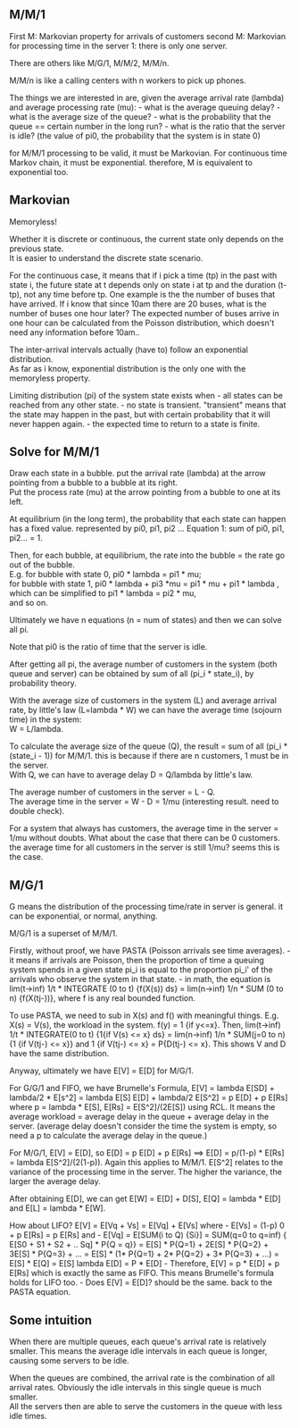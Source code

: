 M/M/1
-------------------------

First M: Markovian property for arrivals of customers
second M: Markovian for processing time in the server
1: there is only one server.

There are others like M/G/1, M/M/2, M/M/n.

M/M/n is like a calling centers with n workers to pick up phones.


The things we are interested in are, given the average arrival rate (lambda) and average processing rate (mu):
	- what is the average queuing delay?
	- what is the average size of the queue?
	- what is the probability that the queue == certain number in the long run?
	- what is the ratio that the server is idle? (the value of pi0, the probability that the system is in state 0)

for M/M/1 processing to be valid, it must be Markovian. 
For continuous time Markov chain, it must be exponential. therefore, M is equivalent to exponential too.

Markovian
----------------------

Memoryless!

Whether it is discrete or continuous, the current state only depends on the previous state.  
It is easier to understand the discrete state scenario.  

For the continuous case, it means that if i pick a time (tp) in the past with state i, the future state at t depends only on state i at tp and the duration (t-tp), not any time before tp.
One example is the the number of buses that have arrived. 
If i know that since 10am there are 20 buses, what is the number of buses one hour later? 
The expected number of buses arrive in one hour can be calculated from the Poisson distribution, which doesn't need any information before 10am..  

The inter-arrival intervals actually (have to) follow an exponential distribution.  
As far as i know, exponential distribution is the only one with the memoryless property.

Limiting distribution (pi) of the system state exists when
	- all states can be reached from any other state. 
	- no state is transient. "transient" means that the state may happen in the past, but with certain probability that it will never happen again. 
	- the expected time to return to a state is finite.


Solve for M/M/1
-------------------------

Draw each state in a bubble. put the arrival rate (lambda) at the arrow pointing from a bubble to a bubble at its right.  
Put the process rate (mu) at the arrow pointing from a bubble to one at its left.

At equilibrium (in the long term), the probability that each state can happen has a fixed value. represented by pi0, pi1, pi2 ...
Equation 1: sum of pi0, pi1, pi2... = 1.

Then, for each bubble, at equilibrium, the rate into the bubble = the rate go out of the bubble.  
E.g. for bubble with state 0, pi0 * lambda = pi1 * mu;  
for bubble with state 1, pi0 * lambda + pi3 *mu = pi1 * mu + pi1 * lambda , which can be simplified to pi1 * lambda = pi2 * mu,  
and so on.

Ultimately we have n equations (n = num of states) and then we can solve all pi. 

Note that pi0 is the ratio of time that the server is idle.

After getting all pi, the average number of customers in the system (both queue and server) can be obtained by sum of all (pi_i * state_i), by probability theory.

With the average size of customers in the system (L) and average arrival rate, by little's law (L=lambda * W) we can have the average time (sojourn time) in the system:  
W = L/lambda.

To calculate the average size of the queue (Q), the result = sum of all (pi_i * (state_i - 1)) for M/M/1. this is because if there are n customers, 1 must be in the server.  
With Q, we can have to average delay D = Q/lambda by little's law.

The average number of customers in the server = L - Q.  
The average time in the server = W - D = 1/mu (interesting result. need to double check).

For a system that always has customers, the average time in the server = 1/mu without doubts. 
What about the case that there can be 0 customers. the average time for all customers in the server is still 1/mu? seems this is the case. 


M/G/1
----------------
G means the distribution of the processing time/rate in server is general. it can be exponential, or normal, anything.

M/G/1 is a superset of M/M/1.

Firstly, without proof, we have PASTA (Poisson arrivals see time averages).
	- it means if arrivals are Poisson, then the proportion of time a queuing system spends in a given state pi_i is equal to the proportion pi_i' of the arrivals who observe the system in that state.
	- in math, the equation is lim(t->inf) 1/t * INTEGRATE (0 to t) {f(X(s)) ds} = lim(n->inf) 1/n * SUM (0 to n) {f(X(tj-))}, where f is any real bounded function.

To use PASTA, we need to sub in X(s) and f() with meaningful things. 
E.g. X(s) = V(s), the workload in the system. f(y) = 1 {if y<=x}.
Then, lim(t->inf) 1/t * INTEGRATE(0 to t) {1{if V(s) <= x} ds} = lim(n->inf) 1/n * SUM(j=0 to n) {1 {if V(tj-) <= x}} and
1 {if V(tj-) <= x} = P{D(tj-) <= x}. 
This shows V and D have the same distribution.

Anyway, ultimately we have E[V] = E[D] for M/G/1. 

For G/G/1 and FIFO, we have Brumelle's Formula, E[V] = lambda E[SD] + lambda/2 * E[s^2] = lambda E[S] E[D] + lambda/2 E[S^2] = p E[D] + p E[Rs] where p = lambda * E[S], E[Rs] = E[S^2]/(2E[S]) using RCL. 
It means the average workload = average delay in the queue + average delay in the server. 
(average delay doesn't consider the time the system is empty, so need a p to calculate the average delay in the queue.) 

For M/G/1, E[V] = E[D], so E[D] = p E[D] + p E[Rs] ==> E[D] = p/(1-p) * E[Rs] = lambda E[S^2]/(2(1-p)). Again this applies to M/M/1. 
E[S^2] relates to the variance of the processing time in the server. 
The higher the variance, the larger the average delay.

After obtaining E[D], we can get E[W] = E[D] + D[S], E[Q] = lambda * E[D] and E[L] = lambda * E[W].

How about LIFO? E[V] = E[Vq + Vs] = E[Vq] + E[Vs] where 
	- E[Vs] = (1-p) 0 + p E[Rs] = p E[Rs] and
	- E[Vq] = E[SUM(i to Q) {Si}] = SUM(q=0 to q=inf) { E[S0 + S1 + S2 + .. Sq] * P{Q = q}} =  E[S] * P{Q=1} + 2E[S] * P{Q=2} + 3E[S] * P{Q=3} + ... = E[S] * (1* P{Q=1} + 2* P{Q=2} + 3* P{Q=3} + ...) =  E[S] * E[Q] = E[S] lambda E[D] = P * E[D]
	- Therefore, E[V] = p * E[D] + p E[Rs] which is exactly the same as FIFO. This means Brumelle's formula holds for LIFO too.
	- Does E[V] = E[D]? should be the same. back to the PASTA equation.


Some intuition
---------------------

When there are multiple queues, each queue's arrival rate is relatively smaller. 
This means the average idle intervals in each queue is longer, causing some servers to be idle.

When the queues are combined, the arrival rate is the combination of all arrival rates. 
Obviously the idle intervals in this single queue is much smaller.  
All the servers then are able to serve the customers in the queue with less idle times.
